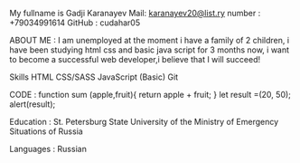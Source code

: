 My fullname is Gadji Karanayev
Mail: karanayev20@list.ry 
number : +79034991614
GitHub : cudahar05

ABOUT ME :
I am unemployed at the moment i have a family of 2 children, 
i have been studying html css and basic java script 
for 3 months now, i want to become a successful web developer,i believe that I will succeed!

Skills
HTML
CSS/SASS
JavaScript (Basic)
Git

CODE :
 function sum (apple,fruit){
   return apple + fruit;
 }
   let result =(20, 50);
   alert(result);
 
 Education : St. Petersburg State University of the Ministry of Emergency Situations of Russia

Languages : Russian
